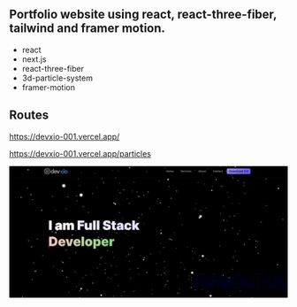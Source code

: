 ## Portfolio website using react, react-three-fiber, tailwind and framer motion.

- react
- next.js
- react-three-fiber
- 3d-particle-system
- framer-motion

## Routes
https://devxio-001.vercel.app/

https://devxio-001.vercel.app/particles

![Preview](Screenshot.png)

